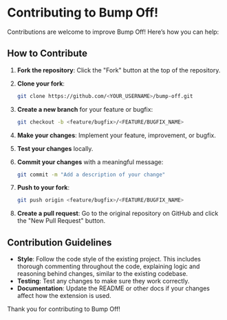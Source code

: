 # Contributing to Bump Off!

Contributions are welcome to improve Bump Off! Here’s how you can help:

## How to Contribute

1. **Fork the repository**: Click the "Fork" button at the top of the repository.
2. **Clone your fork**:

    ```zsh
    git clone https://github.com/<YOUR_USERNAME>/bump-off.git
    ```

3. **Create a new branch** for your feature or bugfix:

    ```zsh
    git checkout -b <feature/bugfix>/<FEATURE/BUGFIX_NAME>
    ```

4. **Make your changes**: Implement your feature, improvement, or bugfix.
5. **Test your changes** locally.
6. **Commit your changes** with a meaningful message:

    ```zsh
    git commit -m "Add a description of your change"
    ```

7. **Push to your fork**:

    ```zsh
    git push origin <feature/bugfix>/<FEATURE/BUGFIX_NAME>
    ```

8. **Create a pull request**: Go to the original repository on GitHub and click the "New Pull Request" button.

## Contribution Guidelines

- **Style**: Follow the code style of the existing project. This includes thorough commenting throughout the code, explaining logic and reasoning behind changes, similar to the existing codebase.
- **Testing**: Test any changes to make sure they work correctly.
- **Documentation**: Update the README or other docs if your changes affect how the extension is used.

Thank you for contributing to Bump Off!
